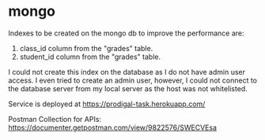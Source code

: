 # mongo

Indexes to be created on the mongo db to improve the performance are:
1. class_id column from the "grades" table.
1. student_id column from the "grades" table.

I could not create this index on the database as I do not have admin user access. I even tried to create an admin user, however, I could not connect to the database server from my local server as the host was not whitelisted.

Service is deployed at https://prodigal-task.herokuapp.com/

Postman Collection for APIs: https://documenter.getpostman.com/view/9822576/SWECVEsa